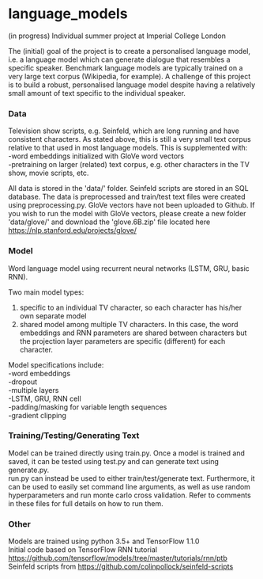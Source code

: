 # language_models

(in progress) Individual summer project at Imperial College London

The (initial) goal of the project is to create a personalised language model, i.e. a language model which can generate dialogue that resembles a specific speaker. Benchmark language models are typically trained on a very large text corpus (Wikipedia, for example). A challenge of this project is to build a robust, personalised language model despite having a relatively small amount of text specific to the individual speaker.

### Data
Television show scripts, e.g. Seinfeld, which are long running and have consistent characters. As stated above, this is still a very small text corpus relative to that used in most language models. This is supplemented with:  
-word embeddings initialized with GloVe word vectors  
-pretraining on larger (related) text corpus, e.g. other characters in the TV show, movie scripts, etc.  
  
All data is stored in the 'data/' folder. Seinfeld scripts are stored in an SQL database. The data is preprocessed and train/test text files were created using preprocessing.py. GloVe vectors have not been uploaded to Github. If you wish to run the model with GloVe vectors, please create a new folder 'data/glove/' and download the 'glove.6B.zip' file located here https://nlp.stanford.edu/projects/glove/

### Model
Word language model using recurrent neural networks (LSTM, GRU, basic RNN). 

Two main model types:
1. specific to an individual TV character, so each character has his/her own separate model  
2. shared model among multiple TV characters. In this case, the word embeddings and RNN parameters are shared between characters but the projection layer parameters are specific (different) for each character.  

Model specifications include:  
-word embeddings  
-dropout  
-multiple layers  
-LSTM, GRU, RNN cell  
-padding/masking for variable length sequences  
-gradient clipping  

### Training/Testing/Generating Text
Model can be trained directly using train.py. Once a model is trained and saved, it can be tested using test.py and can generate text using generate.py.  
run.py can instead be used to either train/test/generate text. Furthermore, it can be used to easily set command line arguments, as well as use random hyperparameters and run monte carlo cross validation. Refer to comments in these files for full details on how to run them.

### Other
Models are trained using python 3.5+ and TensorFlow 1.1.0  
Initial code based on TensorFlow RNN tutorial https://github.com/tensorflow/models/tree/master/tutorials/rnn/ptb  
Seinfeld scripts from https://github.com/colinpollock/seinfeld-scripts

